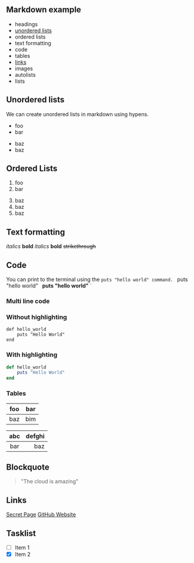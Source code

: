 ## Markdown example

- headings
- [unordered lists](#unordered-lists)
- ordered lists
- text formatting
- code
- tables
- [links](#links)
- images
- autolists
- lists

## Unordered lists

We can create unordered lists in markdown using hypens.

- foo
- bar
+ baz
+ baz

## Ordered Lists
1. foo
2. bar
3) baz
3) baz
3) baz

## Text formatting

*italics*
**bold**
_italics_
__bold__
~~strikethrough~~

## Code
You can print to the terminal using the `puts "hello world" command.
` puts "hello world"`
` **puts "hello world"** `

### Multi line code

### Without highlighting

```
def hello_world
    puts "Hello World"
end
```

### With highlighting

```rb
def hello_world
    puts "Hello World"
end
```

### Tables

| foo | bar |
| --- | --- |
| baz | bim |

| abc | defghi |
:-: | ---------: |
bar | baz

## Blockquote

> "The cloud is amazing"

## Links

[Secret Page](Secret.md)
[GitHub Website](https://github.com)

## Tasklist
- [ ] Item 1
- [x] Item 2